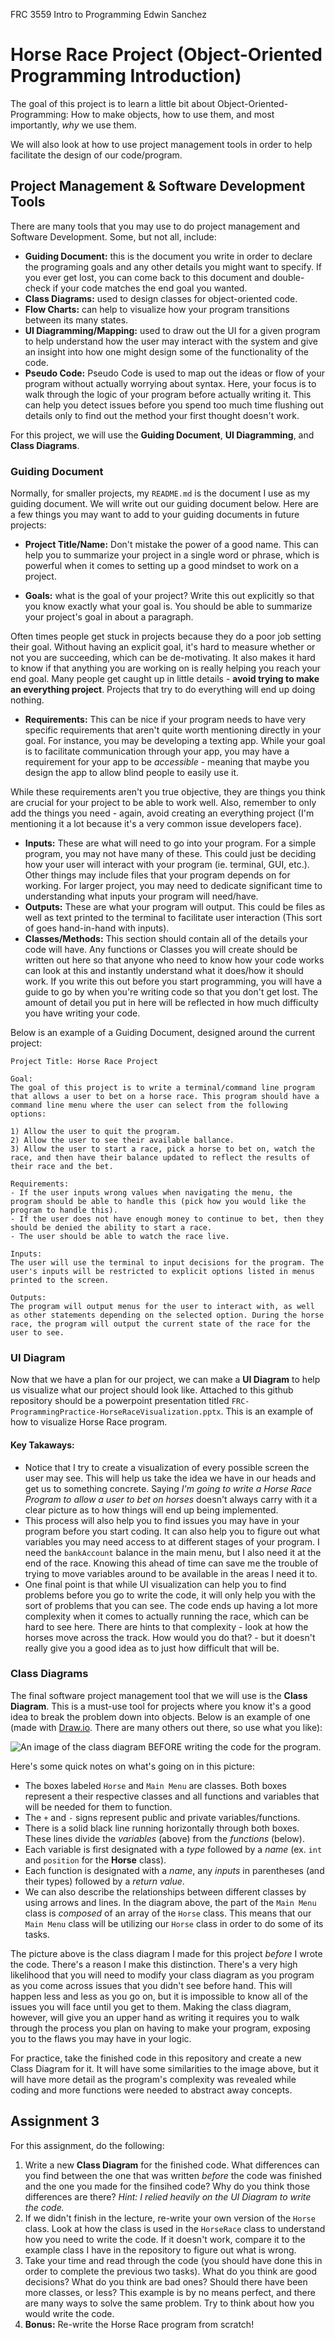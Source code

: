 FRC 3559 Intro to Programming
Edwin Sanchez
# Horse Race Project (Object-Oriented Programming Introduction)
The goal of this project is to learn a little bit about Object-Oriented-Programming: How to make objects, how to use them, and most importantly, *why* we use them.

We will also look at how to use project management tools in order to help facilitate the design of our code/program.

## Project Management & Software Development Tools
There are many tools that you may use to do project management and Software Development. Some, but not all, include:
* **Guiding Document:** this is the document you write in order to declare the programing goals and any other details you might want to specify. If you ever get lost, you can come back to this document and double-check if your code matches the end goal you wanted.
* **Class Diagrams:** used to design classes for object-oriented code.
* **Flow Charts:** can help to visualize how your program transitions between its many states.
* **UI Diagramming/Mapping:** used to draw out the UI for a given program to help understand how the user may interact with the system and give an insight into how one might design some of the functionality of the code.
* **Pseudo Code:** Pseudo Code is used to map out the ideas or flow of your program without actually worrying about syntax. Here, your focus is to walk through the logic of your program before actually writing it. This can help you detect issues before you spend too much time flushing out details only to find out the method your first thought doesn't work.

For this project, we will use the **Guiding Document**, **UI Diagramming**, and **Class Diagrams**.

### Guiding Document
Normally, for smaller projects, my `README.md` is the document I use as my guiding document. We will write out our guiding document below. Here are a few things you may want to add to your guiding documents in future projects:

* **Project Title/Name:** Don't mistake the power of a good name. This can help you to summarize your project in a single word or phrase, which is powerful when it comes to setting up a good mindset to work on a project.

* **Goals:** what is the goal of your project? Write this out explicitly so that you know exactly what your goal is. You should be able to summarize your project's goal in about a paragraph.

Often times people get stuck in projects because they do a poor job setting their goal. Without having an explicit goal, it's hard to measure whether or not you are succeeding, which can be de-motivating. It also makes it hard to know if that anything you are working on is really helping you reach your end goal. Many people get caught up in little details - **avoid trying to make an everything project**. Projects that try to do everything will end up doing nothing.

* **Requirements:** This can be nice if your program needs to have very specific requirements that aren't quite worth mentioning directly in your goal. For instance, you may be developing a texting app. While your goal is to facilitate communication through your app, you may have a requirement for your app to be *accessible* - meaning that maybe you design the app to allow blind people to easily use it. 

While these requirements aren't you true objective, they are things you think are crucial for your project to be able to work well. Also, remember to only add the things you need - again, avoid creating an everything project (I'm mentioning it a lot because it's a very common issue developers face).

* **Inputs:** These are what will need to go into your program. For a simple program, you may not have many of these. This could just be deciding how your user will interact with your program (ie. terminal, GUI, etc.). Other things may include files that your program depends on for working. For larger project, you may need to dedicate significant time to understanding what inputs your program will need/have.
* **Outputs:** These are what your program will output. This could be files as well as text printed to the terminal to facilitate user interaction (This sort of goes hand-in-hand with inputs).
* **Classes/Methods:** This section should contain all of the details your code will have. Any functions or Classes you will create should be written out here so that anyone who need to know how your code works can look at this and instantly understand what it does/how it should work. If you write this out before you start programming, you will have a guide to go by when you're writing code so that you don't get lost. The amount of detail you put in here will be reflected in how much difficulty you have writing your code.

Below is an example of a Guiding Document, designed around the current project:

```
Project Title: Horse Race Project

Goal:
The goal of this project is to write a terminal/command line program that allows a user to bet on a horse race. This program should have a command line menu where the user can select from the following options:

1) Allow the user to quit the program.
2) Allow the user to see their available ballance.
3) Allow the user to start a race, pick a horse to bet on, watch the race, and then have their balance updated to reflect the results of their race and the bet.

Requirements:
- If the user inputs wrong values when navigating the menu, the program should be able to handle this (pick how you would like the program to handle this).
- If the user does not have enough money to continue to bet, then they should be denied the ability to start a race.
- The user should be able to watch the race live.

Inputs:
The user will use the terminal to input decisions for the program. The user's inputs will be restricted to explicit options listed in menus printed to the screen.

Outputs:
The program will output menus for the user to interact with, as well as other statements depending on the selected option. During the horse race, the program will output the current state of the race for the user to see.
```

### UI Diagram
Now that we have a plan for our project, we can make a **UI Diagram** to help us visualize what our project should look like. Attached to this github repository should be a powerpoint presentation titled `FRC-ProgrammingPractice-HorseRaceVisualization.pptx`. This is an example of how to visualize Horse Race program.

#### Key Takaways:
* Notice that I try to create a visualization of every possible screen the user may see. This will help us take the idea we have in our heads and get us to something concrete. Saying *I'm going to write a Horse Race Program to allow a user to bet on horses* doesn't always carry with it a clear picture as to how things will end up being implemented.
* This process will also help you to find issues you may have in your program before you start coding. It can also help you to figure out what variables you may need access to at different stages of your program. I need the `bankAccount` balance in the main menu, but I also need it at the end of the race. Knowing this ahead of time can save me the trouble of trying to move variables around to be available in the areas I need it to.
* One final point is that while UI visualization can help you to find problems before you go to write the code, it will only help you with the sort of problems that you can see. The code ends up having a lot more complexity when it comes to actually running the race, which can be hard to see here. There are hints to that complexity - look at how the horses move across the track. How would you do that? - but it doesn't really give you a good idea as to just how difficult that will be.

### Class Diagrams
The final software project management tool that we will use is the **Class Diagram**. This is a must-use tool for projects where you know it's a good idea to break the problem down into objects. Below is an example of one (made with [Draw.io](https://app.diagrams.net/). There are many others out there, so use what you like):

![An image of the class diagram BEFORE writing the code for the program.](./Class-Diagram-BEFORE-CODING.PNG)

Here's some quick notes on what's going on in this picture:
* The boxes labeled `Horse` and `Main Menu` are classes. Both boxes represent a their respective classes and all functions and variables that will be needed for them to function.
* The `+` and `-` signs represent public and private variables/functions.
* There is a solid black line running horizontally through both boxes. These lines divide the *variables* (above) from the *functions* (below).
* Each variable is first designated with a *type* followed by a *name* (ex. `int` and `position` for the **Horse** class).
* Each function is designated with a *name*, any *inputs* in parentheses (and their types) followed by a *return value*.
* We can also describe the relationships between different classes by using arrows and lines. In the diagram above, the part of the `Main Menu` class is *composed* of an array of the `Horse` class. This means that our `Main Menu` class will be utilizing our `Horse` class in order to do some of its tasks.

The picture above is the class diagram I made for this project *before* I wrote the code. There's a reason I make this distinction. There's a very high likelihood that you will need to modify your class diagram as you program as you come across issues that you didn't see before hand. This will happen less and less as you go on, but it is impossible to know all of the issues you will face until you get to them. Making the class diagram, however, will give you an upper hand as writing it requires you to walk through the process you plan on having to make your program, exposing you to the flaws you may have in your logic.

For practice, take the finished code in this repository and create a new Class Diagram for it. It will have some similarities to the image above, but it will have more detail as the program's complexity was revealed while coding and more functions were needed to abstract away concepts.

## Assignment 3
For this assignment, do the following:

1. Write a new **Class Diagram** for the finished code. What differences can you find between the one that was written *before* the code was finished and the one you made for the finsihed code? Why do you think those differences are there? *Hint: I relied heavily on the UI Diagram to write the code.*
2. If we didn't finish in the lecture, re-write your own version of the `Horse` class. Look at how the class is used in the `HorseRace` class to understand how you need to write the code. If it doesn't work, compare it to the example class I have in the repository to figure out what is wrong.
3. Take your time and read through the code (you should have done this in order to complete the previous two tasks). What do you think are good decisions? What do you think are bad ones? Should there have been more classes, or less? This example is by no means perfect, and there are many ways to solve the same problem. Try to think about how you would write the code.
4. **Bonus:** Re-write the Horse Race program from scratch! 

